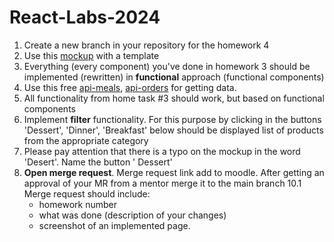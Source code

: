 # React-Labs-2024

1. Create a new branch in your repository for the homework 4
2. Use this [mockup](https://www.figma.com/file/zXWAWEDbSkA4oIW3B9osgN/Delivery-food?type=design&node-id=0-1&mode=design) with a template
3. Everything (every component) you've done in homework 3 should be implemented (rewritten) in **functional** approach (functional components)
4. Use this free [api-meals](https://65de35f3dccfcd562f5691bb.mockapi.io/api/v1/meals), [api-orders](https://65de35f3dccfcd562f5691bb.mockapi.io/api/v1/orders) for getting data.
5. All functionality from home task #3 should work, but based on functional components
6. Implement **filter** functionality. For this purpose by clicking in the buttons 'Dessert', 'Dinner', 'Breakfast' below should be displayed list of products from the appropriate category
7. Please pay attention that there is a typo on the mockup in the word 'Desert'. Name the button ' Dessert'
8. **Open merge request**. Merge request link add to moodle. After getting an approval of your MR from a mentor merge it to the main branch
    10.1 Merge request should include:
    - homework number
    - what was done (description of your changes)
    - screenshot of an implemented page.
